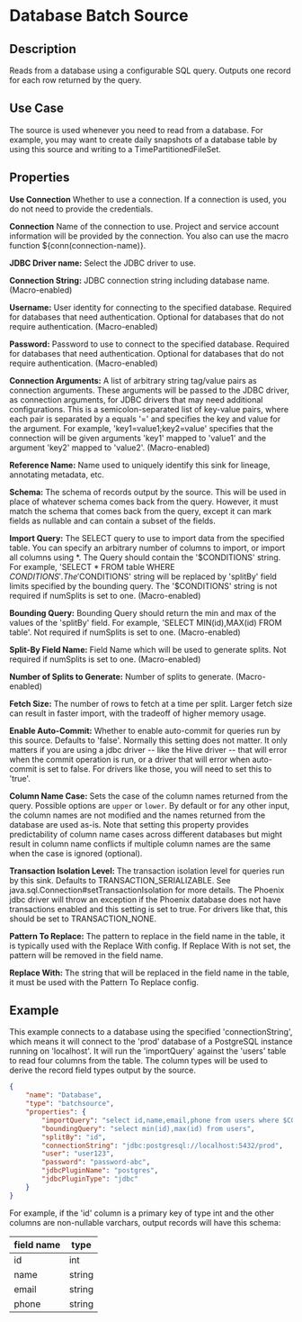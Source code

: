 # Database Batch Source


Description
-----------
Reads from a database using a configurable SQL query.
Outputs one record for each row returned by the query.


Use Case
--------
The source is used whenever you need to read from a database. For example, you may want
to create daily snapshots of a database table by using this source and writing to
a TimePartitionedFileSet.


Properties
----------

**Use Connection** Whether to use a connection. If a connection is used, you do not need to provide the credentials.

**Connection** Name of the connection to use. Project and service account information will be provided by the connection.
You also can use the macro function ${conn(connection-name)}.

**JDBC Driver name:** Select the JDBC driver to use.

**Connection String:** JDBC connection string including database name. (Macro-enabled)

**Username:** User identity for connecting to the specified database. Required for databases that need
authentication. Optional for databases that do not require authentication. (Macro-enabled)

**Password:** Password to use to connect to the specified database. Required for databases
that need authentication. Optional for databases that do not require authentication. (Macro-enabled)

**Connection Arguments:** A list of arbitrary string tag/value pairs as connection arguments. These arguments
will be passed to the JDBC driver, as connection arguments, for JDBC drivers that may need additional configurations.
This is a semicolon-separated list of key-value pairs, where each pair is separated by a equals '=' and specifies
the key and value for the argument. For example, 'key1=value1;key2=value' specifies that the connection will be
given arguments 'key1' mapped to 'value1' and the argument 'key2' mapped to 'value2'. (Macro-enabled)

**Reference Name:** Name used to uniquely identify this sink for lineage, annotating metadata, etc.

**Schema:** The schema of records output by the source. This will be used in place of whatever schema comes
back from the query. However, it must match the schema that comes back from the query,
except it can mark fields as nullable and can contain a subset of the fields.

**Import Query:** The SELECT query to use to import data from the specified table.
You can specify an arbitrary number of columns to import, or import all columns using \*. The Query should
contain the '$CONDITIONS' string. For example, 'SELECT * FROM table WHERE $CONDITIONS'.
The '$CONDITIONS' string will be replaced by 'splitBy' field limits specified by the bounding query.
The '$CONDITIONS' string is not required if numSplits is set to one. (Macro-enabled)

**Bounding Query:** Bounding Query should return the min and max of the values of the 'splitBy' field.
For example, 'SELECT MIN(id),MAX(id) FROM table'. Not required if numSplits is set to one. (Macro-enabled)

**Split-By Field Name:** Field Name which will be used to generate splits. Not required if numSplits is set to one. (Macro-enabled)

**Number of Splits to Generate:** Number of splits to generate. (Macro-enabled)

**Fetch Size:** The number of rows to fetch at a time per split. Larger fetch size can result in faster import,
with the tradeoff of higher memory usage.

**Enable Auto-Commit:** Whether to enable auto-commit for queries run by this source. Defaults to 'false'.
Normally this setting does not matter. It only matters if you are using a jdbc driver -- like the Hive
driver -- that will error when the commit operation is run, or a driver that will error when auto-commit is
set to false. For drivers like those, you will need to set this to 'true'.

**Column Name Case:** Sets the case of the column names returned from the query.
Possible options are ``upper`` or ``lower``. By default or for any other input, the column names are not modified and
the names returned from the database are used as-is. Note that setting this property provides predictability
of column name cases across different databases but might result in column name conflicts if multiple column
names are the same when the case is ignored (optional).

**Transaction Isolation Level:** The transaction isolation level for queries run by this sink.
Defaults to TRANSACTION_SERIALIZABLE. See java.sql.Connection#setTransactionIsolation for more details.
The Phoenix jdbc driver will throw an exception if the Phoenix database does not have transactions enabled
and this setting is set to true. For drivers like that, this should be set to TRANSACTION_NONE.

**Pattern To Replace:** The pattern to replace in the field name in the table, it is typically used with the
Replace With config. If Replace With is not set, the pattern will be removed in the field name.

**Replace With:** The string that will be replaced in the field name in the table, it must be used with the
Pattern To Replace config.


Example
-------
This example connects to a database using the specified 'connectionString', which means
it will connect to the 'prod' database of a PostgreSQL instance running on 'localhost'.
It will run the 'importQuery' against the 'users' table to read four columns from the table.
The column types will be used to derive the record field types output by the source.

```json
{
    "name": "Database",
    "type": "batchsource",
    "properties": {
        "importQuery": "select id,name,email,phone from users where $CONDITIONS",
        "boundingQuery": "select min(id),max(id) from users",
        "splitBy": "id",
        "connectionString": "jdbc:postgresql://localhost:5432/prod",
        "user": "user123",
        "password": "password-abc",
        "jdbcPluginName": "postgres",
        "jdbcPluginType": "jdbc"
    }
}
```

For example, if the 'id' column is a primary key of type int and the other columns are
non-nullable varchars, output records will have this schema:

| field name     | type                |
| -------------- | ------------------- |
| id             | int                 |
| name           | string              |
| email          | string              |
| phone          | string              |
